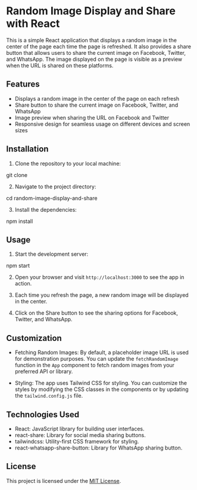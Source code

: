 # Random Image Display and Share with React

This is a simple React application that displays a random image in the center of the page each time the page is refreshed. It also provides a share button that allows users to share the current image on Facebook, Twitter, and WhatsApp. The image displayed on the page is visible as a preview when the URL is shared on these platforms.

## Features

- Displays a random image in the center of the page on each refresh
- Share button to share the current image on Facebook, Twitter, and WhatsApp
- Image preview when sharing the URL on Facebook and Twitter
- Responsive design for seamless usage on different devices and screen sizes

## Installation

1. Clone the repository to your local machine:

git clone <repository-url>

2. Navigate to the project directory:

cd random-image-display-and-share

3. Install the dependencies:

npm install


## Usage

1. Start the development server:

npm start


2. Open your browser and visit `http://localhost:3000` to see the app in action.

3. Each time you refresh the page, a new random image will be displayed in the center.

4. Click on the Share button to see the sharing options for Facebook, Twitter, and WhatsApp.

## Customization

- Fetching Random Images: By default, a placeholder image URL is used for demonstration purposes. You can update the `fetchRandomImage` function in the `App` component to fetch random images from your preferred API or library.

- Styling: The app uses Tailwind CSS for styling. You can customize the styles by modifying the CSS classes in the components or by updating the `tailwind.config.js` file.

## Technologies Used

- React: JavaScript library for building user interfaces.
- react-share: Library for social media sharing buttons.
- tailwindcss: Utility-first CSS framework for styling.
- react-whatsapp-share-button: Library for WhatsApp sharing button.

## License

This project is licensed under the [MIT License](LICENSE).


